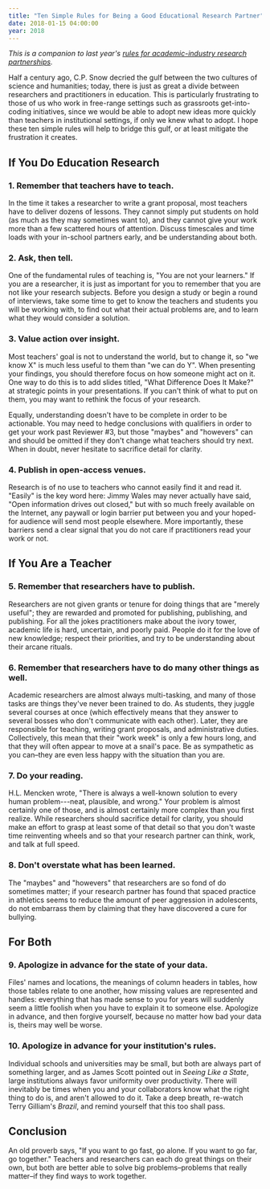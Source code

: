 ```yaml
---
title: "Ten Simple Rules for Being a Good Educational Research Partner"
date: 2018-01-15 04:00:00
year: 2018
---
```

<p>
  <em>
    This is a companion to last year's
    <a href="{{'/2017/06/19/ten-rules-research-partner.html' | relative_url}}">rules
    for academic-industry research partnerships</a>.
  </em>
</p>

<p>
  Half a century ago, C.P. Snow decried the gulf between the two
  cultures of science and humanities; today, there is just as great a
  divide between researchers and practitioners in education.  This is
  particularly frustrating to those of us who work in free-range
  settings such as grassroots get-into-coding initiatives, since we
  would be able to adopt new ideas more quickly than teachers in
  institutional settings, if only we knew what to adopt.  I hope these
  ten simple rules will help to bridge this gulf, or at least mitigate
  the frustration it creates.
</p>

<h2>If You Do Education Research</h2>

<h3>1. Remember that teachers have to teach.</h3>

<p>
  In the time it takes a researcher to write a grant proposal, most
  teachers have to deliver dozens of lessons.  They cannot simply put
  students on hold (as much as they may sometimes want to), and they
  cannot give your work more than a few scattered hours of attention.
  Discuss timescales and time loads with your in-school partners
  early, and be understanding about both.
</p>

<h3>2. Ask, then tell.</h3>

<p>
  One of the fundamental rules of teaching is, "You are not your
  learners."  If you are a researcher, it is just as important for you
  to remember that you are not like your research subjects.  Before
  you design a study or begin a round of interviews, take some time to
  get to know the teachers and students you will be working with, to
  find out what their actual problems are, and to learn what they
  would consider a solution.
</p>

<h3>3. Value action over insight.</h3>

<p>
  Most teachers' goal is not to understand the world, but to change
  it, so "we know X" is much less useful to them than "we can do Y".
  When presenting your findings, you should therefore focus on how
  someone might act on it.  One way to do this is to add slides
  titled, "What Difference Does It Make?"  at strategic points in your
  presentations.  If you can't think of what to put on them, you may
  want to rethink the focus of your research.
</p>

<p>
  Equally, understanding doesn't have to be complete in order to be
  actionable.  You may need to hedge conclusions with qualifiers in
  order to get your work past Reviewer #3, but those "maybes" and
  "howevers" can and should be omitted if they don't change what
  teachers should try next.  When in doubt, never hesitate to
  sacrifice detail for clarity.
</p>

<h3>4. Publish in open-access venues.</h3>

<p>
  Research is of no use to teachers who cannot easily find it and read
  it.  "Easily" is the key word here: Jimmy Wales may never actually
  have said, "Open information drives out closed," but with so much
  freely available on the Internet, any paywall or login barrier put
  between you and your hoped-for audience will send most people
  elsewhere.  More importantly, these barriers send a clear signal
  that you do not care if practitioners read your work or not.
</p>

<h2>If You Are a Teacher</h2>

<h3>5. Remember that researchers have to publish.</h3>

<p>
  Researchers are not given grants or tenure for doing things that are
  "merely useful"; they are rewarded and promoted for publishing,
  publishing, and publishing.  For all the jokes practitioners make
  about the ivory tower, academic life is hard, uncertain, and poorly
  paid.  People do it for the love of new knowledge; respect their
  priorities, and try to be understanding about their arcane rituals.
</p>

<h3>6. Remember that researchers have to do many other things as well.</h3>

<p>
  Academic researchers are almost always multi-tasking, and many of
  those tasks are things they've never been trained to do.  As
  students, they juggle several courses at once (which effectively
  means that they answer to several bosses who don't communicate with
  each other).  Later, they are responsible for teaching, writing
  grant proposals, and administrative duties.  Collectively, this mean
  that their "work week" is only a few hours long, and that they will
  often appear to move at a snail's pace.  Be as sympathetic as you
  can–they are even less happy with the situation than you are.
</p>

<h3>7. Do your reading.</h3>

<p>
  H.L. Mencken wrote, "There is always a well-known solution to every
  human problem---neat, plausible, and wrong."  Your problem is almost
  certainly one of those, and is almost certainly more complex than
  you first realize.  While researchers should sacrifice detail for
  clarity, you should make an effort to grasp at least some of that
  detail so that you don't waste time reinventing wheels and so that
  your research partner can think, work, and talk at full speed.
</p>

<h3>8. Don't overstate what has been learned.</h3>

<p>
  The "maybes" and "howevers" that researchers are so fond of do
  sometimes matter; if your research partner has found that spaced
  practice in athletics seems to reduce the amount of peer aggression
  in adolescents, do not embarrass them by claiming that they have
  discovered a cure for bullying.
</p>

<h2>For Both</h2>

<h3>9. Apologize in advance for the state of your data.</h3>

<p>
  Files' names and locations, the meanings of column headers in
  tables, how those tables relate to one another, how missing values
  are represented and handles: everything that has made sense to you
  for years will suddenly seem a little foolish when you have to
  explain it to someone else.  Apologize in advance, and then forgive
  yourself, because no matter how bad your data is, theirs may well be
  worse.
</p>

<h3>10. Apologize in advance for your institution's rules.</h3>

<p>
  Individual schools and universities may be small, but both are
  always part of something larger, and as James Scott pointed out
  in <em>Seeing Like a State</em>, large institutions always favor
  uniformity over productivity.  There will inevitably be times when
  you and your collaborators know what the right thing to do is, and
  aren't allowed to do it.  Take a deep breath, re-watch Terry
  Gilliam's <em>Brazil</em>, and remind yourself that this too shall
  pass.
</p>

<h2>Conclusion</h2>

<p>
  An old proverb says, "If you want to go fast, go alone.  If you want
  to go far, go together."  Teachers and researchers can each do great
  things on their own, but both are better able to solve big
  problems–problems that really matter–if they find ways to work
  together.
</p>
